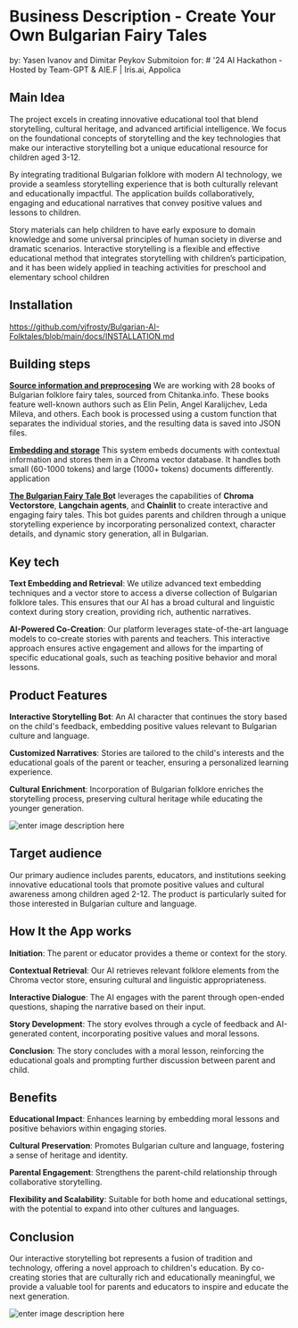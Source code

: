 

  
  

# Business Description - Create Your Own Bulgarian Fairy Tales 
by: Yasen Ivanov and Dimitar Peykov 
Submitoion for: # '24 AI Hackathon - Hosted by Team-GPT & AIE.F | Iris.ai, Appolica
  

## Main Idea

   The project excels in creating innovative educational tool that blend storytelling, cultural heritage, and advanced artificial intelligence. We focus on the foundational concepts of storytelling and the key technologies that make our interactive storytelling bot a unique educational resource for children aged 3-12.

By integrating traditional Bulgarian folklore with modern AI technology, we provide a seamless storytelling experience that is both culturally relevant and educationally impactful.
The application builds collaboratively, engaging and educational narratives that convey positive values and lessons to children.  

Story materials can help children to have early exposure to domain knowledge and some universal principles of human society in diverse and dramatic scenarios. Interactive storytelling is a flexible and effective educational method that integrates storytelling with children’s participation, and it has been widely applied in teaching activities for preschool and elementary school children

## Installation 
https://github.com/vjfrosty/Bulgarian-AI-Folktales/blob/main/docs/INSTALLATION.md
  
##  Building steps
**[Source information and preprocesing](https://github.com/vjfrosty/Bulgarian-AI-Folktales/blob/main/docs/PREPROCESING.md)** We are working with 28 books of Bulgarian folklore fairy tales, sourced from Chitanka.info. These books feature well-known authors such as Elin Pelin, Angel Karalijchev, Leda Mileva, and others. Each book is processed using a custom function that separates the individual stories, and the resulting data is saved into JSON files. 


**[Embedding and storage](https://github.com/vjfrosty/Bulgarian-AI-Folktales/blob/main/docs/EMBEDING.md)** This system embeds documents with contextual information and stores them in a Chroma vector database. It handles both small (60-1000 tokens) and large (1000+ tokens) documents differently.
application

**[The Bulgarian Fairy Tale Bo](https://github.com/vjfrosty/Bulgarian-AI-Folktales/blob/main/docs/APP.md)t** leverages the capabilities of **Chroma Vectorstore**, **Langchain agents**, and **Chainlit** to create interactive and engaging fairy tales. This bot guides parents and children through a unique storytelling experience by incorporating personalized context, character details, and dynamic story generation, all in Bulgarian.

## Key tech

  

**Text Embedding and Retrieval**: We utilize advanced text embedding techniques and a vector store to access a diverse collection of Bulgarian folklore tales. This ensures that our AI has a broad cultural and linguistic context during story creation, providing rich, authentic narratives.

  

**AI-Powered Co-Creation**: Our platform leverages state-of-the-art language models to co-create stories with parents and teachers. This interactive approach ensures active engagement and allows for the imparting of specific educational goals, such as teaching positive behavior and moral lessons.

  




  

## Product Features

  

**Interactive Storytelling Bot**: An AI character that continues the story based on the child's feedback, embedding positive values relevant to Bulgarian culture and language.

  

**Customized Narratives**: Stories are tailored to the child's interests and the educational goals of the parent or teacher, ensuring a personalized learning experience.

**Cultural Enrichment**: Incorporation of Bulgarian folklore enriches the storytelling process, preserving cultural heritage while educating the younger generation.

  ![enter image description here](https://github.com/vjfrosty/Bulgarian-AI-Folktales/blob/main/docs/2024-10-05%2023_55_43-Untitled%20Diagram_backup_before_switching.drawio%20-%20draw.io.png.webp)

## Target audience

  

Our primary audience includes parents, educators, and institutions seeking innovative educational tools that promote positive values and cultural awareness among children aged 2-12. The product is particularly suited for those interested in Bulgarian culture and language.

  

## How It the App  works

  

**Initiation**: The parent or educator provides a theme or context for the story.

  

**Contextual Retrieval**: Our AI retrieves relevant folklore elements from the Chroma vector store, ensuring cultural and linguistic appropriateness.

  

**Interactive Dialogue**: The AI engages with the parent through open-ended questions, shaping the narrative based on their input.

  
  
  
  

**Story Development**: The story evolves through a cycle of feedback and AI-generated content, incorporating positive values and moral lessons.

  

**Conclusion**: The story concludes with a moral lesson, reinforcing the educational goals and prompting further discussion between parent and child.

  

## Benefits

  

**Educational Impact**: Enhances learning by embedding moral lessons and positive behaviors within engaging stories.

  

**Cultural Preservation**: Promotes Bulgarian culture and language, fostering a sense of heritage and identity.

  

**Parental Engagement**: Strengthens the parent-child relationship through collaborative storytelling.

  

**Flexibility and Scalability**: Suitable for both home and educational settings, with the potential to expand into other cultures and languages.

  

## Conclusion

  

Our interactive storytelling bot represents a fusion of tradition and technology, offering a novel approach to children's education. By co-creating stories that are culturally rich and educationally meaningful, we provide a valuable tool for parents and educators to inspire and educate the next generation.

  

![enter image description here](https://www.mediastorehouse.com/p/251/rachenitsa-dance-1894-ivan-mrkvicka-1856-1938-19372025.jpg.webp)
